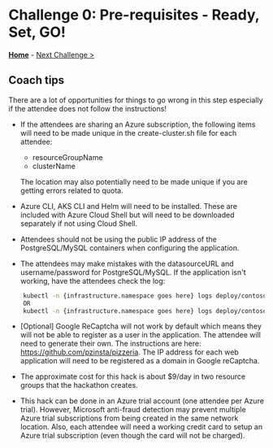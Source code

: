 # Challenge 0: Pre-requisites - Ready, Set, GO!

**[Home](./README.md)** - [Next Challenge >](./01-assessment.md)

## Coach tips

There are a lot of opportunities for things to go wrong in this step especially if the attendee does not follow the instructions!

* If the attendees are sharing an Azure subscription, the following items will need to be made unique in the create-cluster.sh file for each attendee:

    * resourceGroupName
    * clusterName

    The location may also potentially need to be made unique if you are getting errors related to quota.

* Azure CLI, AKS CLI and Helm will need to be installed. These are included with Azure Cloud Shell but will need to be downloaded separately if not using Cloud Shell.

* Attendees should not be using the public IP address of the PostgreSQL/MySQL containers when configuring the application.

* The attendees may make mistakes with the datasourceURL and username/password for PostgreSQL/MySQL. If the application isn't working, have the attendees check the log:

```bash
    kubectl -n {infrastructure.namespace goes here} logs deploy/contosopizza --tail=5000
    OR
    kubectl -n {infrastructure.namespace goes here} logs deploy/contosopizza
```

* [Optional] Google ReCaptcha will not work by default which means they will not be able to register as a user in the application. The attendee will need to generate their own. The instructions are here: https://github.com/pzinsta/pizzeria. The IP address for each web application will need to be registered as a domain in Google reCaptcha. 

* The approximate cost for this hack is about $9/day in two resource groups that the hackathon creates.
    
    
* This hack can be done in an Azure trial account (one attendee per Azure trial). However, Microsoft anti-fraud detection may prevent multiple Azure trial subscriptions from being created in the same network location. Also, each attendee will need a working credit card to setup an Azure trial subscription (even though the card will not be charged).




